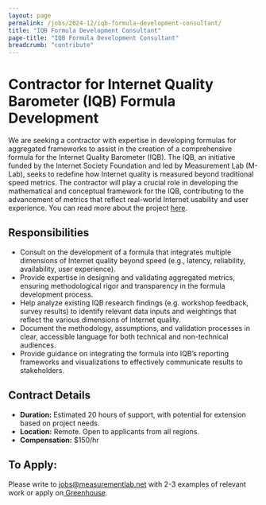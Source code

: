```yaml
---
layout: page
permalink: /jobs/2024-12/iqb-formula-development-consultant/
title: "IQB Formula Development Consultant"
page-title: "IQB Formula Development Consultant"
breadcrumb: "contribute"
---
```


# Contractor for Internet Quality Barometer (IQB) Formula Development

We are seeking a contractor with expertise in developing formulas for aggregated frameworks to assist in the creation of a comprehensive formula for the Internet Quality Barometer (IQB). The IQB, an initiative funded by the Internet Society Foundation and led by Measurement Lab (M-Lab), seeks to redefine how Internet quality is measured beyond traditional speed metrics. The contractor will play a crucial role in developing the mathematical and conceptual framework for the IQB, contributing to the advancement of metrics that reflect real-world Internet usability and user experience. You can read more about the project [here](https://drive.google.com/file/d/1LcAAmABI_JEDG3PgMdI9H7y4Alo5Duzj/view?usp=sharing).

## Responsibilities

- Consult on the development of a formula that integrates multiple dimensions of Internet quality beyond speed (e.g., latency, reliability, availability, user experience).
- Provide expertise in designing and validating aggregated metrics, ensuring methodological rigor and transparency in the formula development process.
- Help analyze existing IQB research findings (e.g. workshop feedback, survey results) to identify relevant data inputs and weightings that reflect the various dimensions of Internet quality.
- Document the methodology, assumptions, and validation processes in clear, accessible language for both technical and non-technical audiences.
- Provide guidance on integrating the formula into IQB’s reporting frameworks and visualizations to effectively communicate results to stakeholders.

## Contract Details

- **Duration:** Estimated 20 hours of support, with potential for extension based on project needs.
- **Location:** Remote. Open to applicants from all regions.
- **Compensation:** $150/hr

## To Apply:

Please write to [jobs@measurementlab.net](mailto:jobs@measurementlab.net) with 2-3 examples of relevant work or apply on[ Greenhouse](https://job-boards.greenhouse.io/codeforsciencesociety/jobs/4608977007?gh_jid=4608977007).
